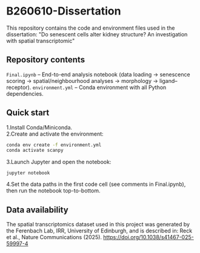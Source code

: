 # B260610-Dissertation
This repository contains the code and environment files used in the dissertation: "Do senescent cells alter kidney structure? An investigation with spatial transcriptomic"
## Repository contents
`Final.ipynb` – End-to-end analysis notebook (data loading → senescence scoring → spatial/neighbourhood analyses → morphology → ligand–receptor).
`environment.yml` – Conda environment with all Python dependencies.
## Quick start
1.Install Conda/Miniconda.                       
2.Create and activate the environment:
```bash
conda env create -f environment.yml
conda activate scanpy                 
```
3.Launch Jupyter and open the notebook:
```
jupyter notebook
```
4.Set the data paths in the first code cell (see comments in Final.ipynb), then run the notebook top-to-bottom.

## Data availability
The spatial transcriptomics dataset used in this project was generated by the Ferenbach Lab, IRR, University of Edinburgh, and is described in:
Reck et al., Nature Communications (2025). https://doi.org/10.1038/s41467-025-59997-4
